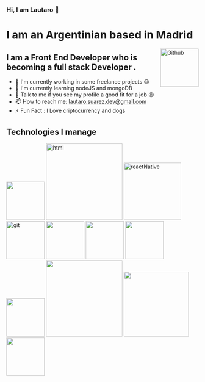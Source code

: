 ### Hi, I am Lautaro 👋
# I am an Argentinian based in Madrid

  <img align="right" alt="Github" width="100px" src="https://github.githubassets.com/images/modules/logos_page/Octocat.png" />
<h2>I am a Front End Developer who is becoming a full stack Developer .</h2>

 - 🔭 I'm currently working in some freelance projects :wink:
 - 🌱  I'm currently learning nodeJS and mongoDB
 - 💬 Talk to me if you see my profile a good fit for a job :wink:
 - 📫 How to reach me: lautaro.suarez.dev@gmail.com
 - ⚡  Fun Fact : I Love criptocurrency  and dogs 

## Technologies I manage

<p align="left">
<img src="https://pbs.twimg.com/profile_images/446356636710363136/OYIaJ1KK.png" width="100px"/>
  
<img src="https://geoinnova.org/blog-territorio/wp-content/uploads/2020/11/logos.png" alt="html" width="200px"/>
  
 <img src="https://s3-eu-west-1.amazonaws.com/xavitristancho/react-native.png" alt="reactNative" width="150px"/> 
  <img src="https://jartigag.xyz/assets/images/posts/git.png" alt="git" width="100px"/>
  <img src="https://upload.wikimedia.org/wikipedia/commons/thumb/c/cf/Angular_full_color_logo.svg/1200px-Angular_full_color_logo.svg.png" width="100px"/>
  <img src="https://cdn.freelogovectors.net/wp-content/uploads/2016/12/ubuntu_logo.png" width="100px"/>
  <img src="https://firebase.google.com/downloads/brand-guidelines/PNG/logo-vertical.png" width="100px"/>
  <img src="https://upload.wikimedia.org/wikipedia/commons/thumb/b/b2/Bootstrap_logo.svg/1200px-Bootstrap_logo.svg.png" width="100px"/>
  <img src="https://miro.medium.com/max/712/0*QXkyD4rFK7ivYf9-.png" width="200px"/>
  <img src="https://www.digital55.com/wp-content/uploads/2019/11/Cuando_y_por_que_debo_usar_redux_en_mis_proyectos_frontend.jpg" width="170px"/>
  <img src="https://material-ui.com/static/logo.png" width="100px"/>
</p>


<!--
**lausuarez02/lausuarez02** is a ✨ _special_ ✨ repository because its `README.md` (this file) appears on your GitHub profile.

Here are some ideas to get you started:

- 🔭 I’m currently working on ...
- 🌱 I’m currently learning ...
- 👯 I’m looking to collaborate on ...
- 🤔 I’m looking for help with ...
- 💬 Ask me about ...
- 📫 How to reach me: ...
- 😄 Pronouns: ...
- ⚡ Fun fact: ...
-->
